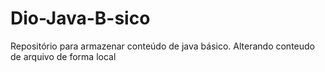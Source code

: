# Dio-Java-B-sico
Repositório para armazenar conteúdo de java básico.
Alterando conteudo de arquivo de forma local
